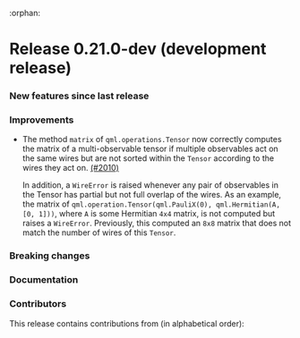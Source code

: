:orphan:

# Release 0.21.0-dev (development release)

<h3>New features since last release</h3>

<h3>Improvements</h3>

* The method `matrix` of `qml.operations.Tensor` now correctly computes
  the matrix of a multi-observable tensor if multiple observables act on
  the same wires but are not sorted within the `Tensor` according to the
  wires they act on. 
  [(#2010)](https://github.com/XanaduAI/pennylane/pull/2010)

  In addition, a `WireError` is raised whenever any pair of observables in the
  Tensor has partial but not full overlap of the wires.
  As an example, the matrix of 
  `qml.operation.Tensor(qml.PauliX(0), qml.Hermitian(A, [0, 1]))`, where `A`
  is some Hermitian `4x4` matrix, is not computed but raises a `WireError`.
  Previously, this computed an `8x8` matrix that does not match the number
  of wires of this `Tensor`.

<h3>Breaking changes</h3>

<h3>Documentation</h3>

<h3>Contributors</h3>

This release contains contributions from (in alphabetical order):

